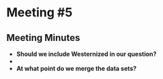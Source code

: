 # **Meeting #5**

## **Meeting Minutes** 
- **Should we include Westernized in our question?**
- 
- **At what point do we merge the data sets?**
